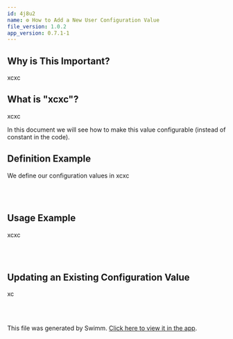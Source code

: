 ```yaml
---
id: 4j8u2
name: ⚙️ How to Add a New User Configuration Value
file_version: 1.0.2
app_version: 0.7.1-1
---
```


## Why is This Important?

xcxc

## What is "xcxc"?

xcxc

In this document we will see how to make this value configurable (instead of constant in the code).

## Definition Example

We define our configuration values in xcxc

<br/>



<br/>

## Usage Example

xcxc

<br/>



<br/>

## Updating an Existing Configuration Value

xc

<br/>



<br/>

This file was generated by Swimm. [Click here to view it in the app](http://localhost:5000/repos/Z2l0aHViJTNBJTNBc3Rva2Utd2VhdGhlciUzQSUzQUFkZGllQ29oZW4=/docs/4j8u2).